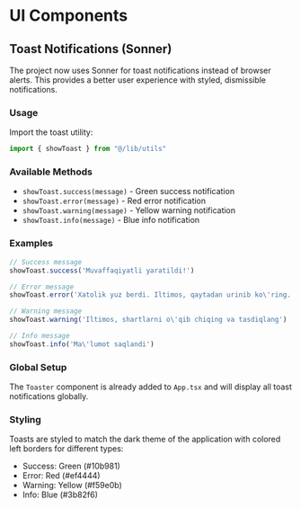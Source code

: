 # UI Components

## Toast Notifications (Sonner)

The project now uses Sonner for toast notifications instead of browser alerts. This provides a better user experience with styled, dismissible notifications.

### Usage

Import the toast utility:

```typescript
import { showToast } from "@/lib/utils"
```

### Available Methods

- `showToast.success(message)` - Green success notification
- `showToast.error(message)` - Red error notification  
- `showToast.warning(message)` - Yellow warning notification
- `showToast.info(message)` - Blue info notification

### Examples

```typescript
// Success message
showToast.success('Muvaffaqiyatli yaratildi!')

// Error message
showToast.error('Xatolik yuz berdi. Iltimos, qaytadan urinib ko\'ring.')

// Warning message
showToast.warning('Iltimos, shartlarni o\'qib chiqing va tasdiqlang')

// Info message
showToast.info('Ma\'lumot saqlandi')
```

### Global Setup

The `Toaster` component is already added to `App.tsx` and will display all toast notifications globally.

### Styling

Toasts are styled to match the dark theme of the application with colored left borders for different types:
- Success: Green (#10b981)
- Error: Red (#ef4444)  
- Warning: Yellow (#f59e0b)
- Info: Blue (#3b82f6)
